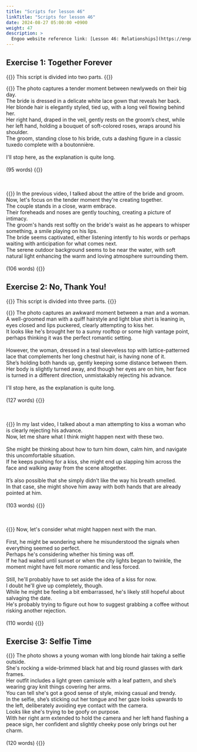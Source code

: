 ```yaml
---
title: "Scripts for lesson 46"
linkTitle: "Scripts for lesson 46"
date: 2024-08-27 05:00:00 +0900
weight: 47
description: >
  Engoo website reference link: [Lesson 46: Relationships](https://engoo.com/app/lessons/describing-pictures-intermediate-describing-pictures-relationships/KsK95k0kEeev4rucxjPDpw?category_id=P_HriMOnEeifo0O-yMP42w&course_id=ZZasjsOnEeiHZVOMC0VfdA)
---
```


## Exercise 1: Together Forever

{{<alert>}}
This script is divided into two parts.
{{</alert>}}

{{<card header="**1st script**">}}
The photo captures a tender moment between newlyweds on their big day. <br/>
The bride is dressed in a delicate white lace gown that reveals her back. <br/>
Her blonde hair is elegantly styled, tied up, with a long veil flowing behind her. <br/>
Her right hand, draped in the veil, gently rests on the groom’s chest, while her left hand, holding a bouquet of soft-colored roses, wraps around his shoulder.<br/>
The groom, standing close to his bride, cuts a dashing figure in a classic tuxedo complete with a boutonnière.<br/>
<br/>
I'll stop here, as the explanation is quite long.<br/>
<br/>
(95 words)
{{</card>}}

　

{{<card header="**2nd script**">}}
In the previous video, I talked about the attire of the bride and groom. <br/>
Now, let's focus on the tender moment they're creating together.<br/>
The couple stands in a close, warm embrace. <br/>
Their foreheads and noses are gently touching, creating a picture of intimacy. <br/>
The groom's hands rest softly on the bride's waist as he appears to whisper something, a smile playing on his lips. <br/>
The bride seems captivated, either listening intently to his words or perhaps waiting with anticipation for what comes next.<br/>
The serene outdoor background seems to be near the water, with soft natural light enhancing the warm and loving atmosphere surrounding them.<br/>
<br/>
(106 words)
{{</card>}}


## Exercise 2: No, Thank You!

{{<alert>}}
This script is divided into three parts.
{{</alert>}}

{{<card header="**1st script**">}}
The photo captures an awkward moment between a man and a woman. <br/>
A well-groomed man with a quiff hairstyle and light blue shirt is leaning in, eyes closed and lips puckered, clearly attempting to kiss her. <br/>
It looks like he's brought her to a sunny rooftop or some high vantage point, perhaps thinking it was the perfect romantic setting.<br/>
<br/>
However, the woman, dressed in a teal sleeveless top with lattice-patterned lace that complements her long chestnut hair, is having none of it. <br/>
She’s holding both hands up, gently keeping some distance between them. <br/>
Her body is slightly turned away, and though her eyes are on him, her face is turned in a different direction, unmistakably rejecting his advance. <br/>
<br/>
I'll stop here, as the explanation is quite long.<br/>
<br/>
(127 words)
{{</card>}}

　

{{<card header="**2nd script**">}}
In my last video, I talked about a man attempting to kiss a woman who is clearly rejecting his advance.<br/>
Now, let me share what I think might happen next with these two.<br/>
<br/>
She might be thinking about how to turn him down, calm him, and navigate this uncomfortable situation. <br/>
If he keeps pushing for a kiss, she might end up slapping him across the face and walking away from the scene altogether.<br/>
<br/>
It’s also possible that she simply didn’t like the way his breath smelled. <br/>
In that case, she might shove him away with both hands that are already pointed at him.<br/>
<br/>
(103 words)
{{</card>}}

　

{{<card header="**3rd script**">}}
Now, let's consider what might happen next with the man.<br/>
<br/>
First, he might be wondering where he misunderstood the signals when everything seemed so perfect. <br/>
Perhaps he's considering whether his timing was off. <br/>
If he had waited until sunset or when the city lights began to twinkle, the moment might have felt more romantic and less forced.<br/>
<br/>
Still, he'll probably have to set aside the idea of a kiss for now. <br/>
I doubt he'll give up completely, though. <br/>
While he might be feeling a bit embarrassed, he's likely still hopeful about salvaging the date.<br/>
He's probably trying to figure out how to suggest grabbing a coffee without risking another rejection.<br/>
<br/>
(110 words)
{{</card>}}


## Exercise 3: Selfie Time

{{<card header="**Script**">}}
The photo shows a young woman with long blonde hair taking a selfie outside.<br/>
She's rocking a wide-brimmed black hat and big round glasses with dark frames. <br/>
Her outfit includes a light green camisole with a leaf pattern, and she’s wearing gray knit things covering her arms.<br/>
You can tell she's got a good sense of style, mixing casual and trendy.<br/>
In the selfie, she’s sticking out her tongue and her gaze looks upwards to the left, deliberately avoiding eye contact with the camera.<br/>
Looks like she's trying to be goofy on purpose.<br/>
With her right arm extended to hold the camera and her left hand flashing a peace sign, her confident and slightly cheeky pose only brings out her charm.<br/>
<br/>
(120 words)
{{</card>}}

